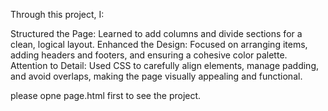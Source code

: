 Through this project, I:

Structured the Page: Learned to add columns and divide sections for a clean, logical layout.
Enhanced the Design: Focused on arranging items, adding headers and footers, and ensuring a cohesive color palette.
Attention to Detail: Used CSS to carefully align elements, manage padding, and avoid overlaps, making the page visually appealing and functional.

please opne page.html first to see the project.
